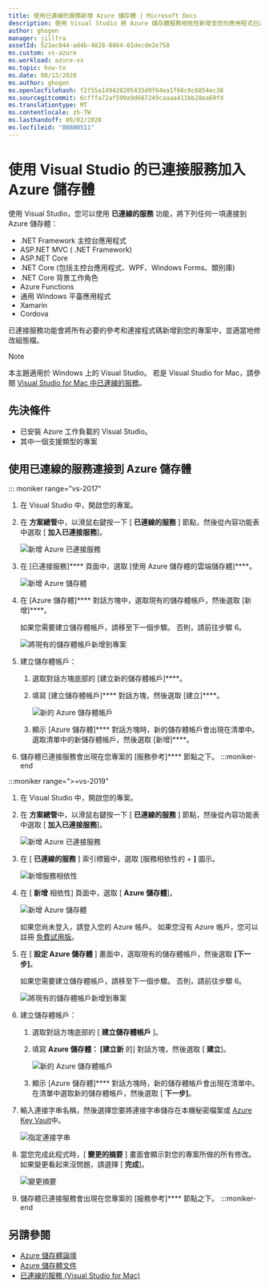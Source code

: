 ```yaml
---
title: 使用已連線的服務新增 Azure 儲存體 | Microsoft Docs
description: 使用 Visual Studio 將 Azure 儲存體服務相依性新增至您的應用程式已連線的服務
author: ghogen
manager: jillfra
assetId: 521ec044-ad4b-4828-8864-01decde2e758
ms.custom: vs-azure
ms.workload: azure-vs
ms.topic: how-to
ms.date: 08/13/2020
ms.author: ghogen
ms.openlocfilehash: f2f55a149420205435d9f64ea1f66c8c6854ec38
ms.sourcegitcommit: 6cfffa72af599a9d667249caaaa411bb28ea69fd
ms.translationtype: MT
ms.contentlocale: zh-TW
ms.lasthandoff: 09/02/2020
ms.locfileid: "88800511"
---
```

# <a name="adding-azure-storage-by-using-visual-studio-connected-services"></a>使用 Visual Studio 的已連接服務加入 Azure 儲存體

使用 Visual Studio，您可以使用 **已連線的服務** 功能，將下列任何一項連接到 Azure 儲存體：

- .NET Framework 主控台應用程式
- ASP.NET MVC ( .NET Framework) 
- ASP.NET Core
- .NET Core (包括主控台應用程式、WPF、Windows Forms、類別庫) 
- .NET Core 背景工作角色
- Azure Functions
- 通用 Windows 平臺應用程式
- Xamarin
- Cordova

已連接服務功能會將所有必要的參考和連接程式碼新增到您的專案中，並適當地修改組態檔。

> [!NOTE]
> 本主題適用於 Windows 上的 Visual Studio。 若是 Visual Studio for Mac，請參閱 [Visual Studio for Mac 中已連線的服務](/visualstudio/mac/connected-services)。
## <a name="prerequisites"></a>先決條件

- 已安裝 Azure 工作負載的 Visual Studio。
- 其中一個支援類型的專案

## <a name="connect-to-azure-storage-using-connected-services"></a>使用已連線的服務連接到 Azure 儲存體

::: moniker range="vs-2017"

1. 在 Visual Studio 中，開啟您的專案。

1. 在 **方案總管**中，以滑鼠右鍵按一下 [ **已連線的服務** ] 節點，然後從內容功能表中選取 [ **加入已連接服務**]。

    ![新增 Azure 已連接服務](./media/vs-azure-tools-connected-services-storage/add-connected-service.png)

1. 在 [已連接服務]**** 頁面中，選取 [使用 Azure 儲存體的雲端儲存體]****。

    ![新增 Azure 儲存體](./media/vs-azure-tools-connected-services-storage/add-azure-storage.png)

1. 在 [Azure 儲存體]**** 對話方塊中，選取現有的儲存體帳戶，然後選取 [新增]****。

    如果您需要建立儲存體帳戶，請移至下一個步驟。 否則，請前往步驟 6。

    ![將現有的儲存體帳戶新增到專案](./media/vs-azure-tools-connected-services-storage/select-azure-storage-account.png)

1. 建立儲存體帳戶：

   1. 選取對話方塊底部的 [建立新的儲存體帳戶]****。

   1. 填寫 [建立儲存體帳戶]**** 對話方塊，然後選取 [建立]****。

       ![新的 Azure 儲存體帳戶](./media/vs-azure-tools-connected-services-storage/create-storage-account.png)

   1. 顯示 [Azure 儲存體]**** 對話方塊時，新的儲存體帳戶會出現在清單中。 選取清單中的新儲存體帳戶，然後選取 [新增]****。

1. 儲存體已連接服務會出現在您專案的 [服務參考]**** 節點之下。
:::moniker-end

:::moniker range=">=vs-2019"

1. 在 Visual Studio 中，開啟您的專案。

1. 在 **方案總管**中，以滑鼠右鍵按一下 [ **已連線的服務** ] 節點，然後從內容功能表中選取 [ **加入已連接服務**]。

    ![新增 Azure 已連接服務](./media/vs-azure-tools-connected-services-storage/vs-2019/add-connected-service.png)

1. 在 [ **已連線的服務** ] 索引標籤中，選取 [服務相依性的 + **]** 圖示。

    ![新增服務相依性](./media/vs-azure-tools-connected-services-storage/vs-2019/connected-services-tab.png)

1. 在 [ **新增** 相依性] 頁面中，選取 [ **Azure 儲存體**]。

    ![新增 Azure 儲存體](./media/vs-azure-tools-connected-services-storage/vs-2019/add-azure-storage.png)

    如果您尚未登入，請登入您的 Azure 帳戶。 如果您沒有 Azure 帳戶，您可以註冊 [免費試用版](https://azure.microsoft.com/account/free)。

1. 在 [ **設定 Azure 儲存體** ] 畫面中，選取現有的儲存體帳戶，然後選取 **[下一步]**。

    如果您需要建立儲存體帳戶，請移至下一個步驟。 否則，請前往步驟 6。

    ![將現有的儲存體帳戶新增到專案](./media/vs-azure-tools-connected-services-storage/vs-2019/select-azure-storage-account.png)

1. 建立儲存體帳戶：

   1. 選取對話方塊底部的 [ **建立儲存體帳戶** ]。

   1. 填寫 **Azure 儲存體： [建立新** 的] 對話方塊，然後選取 [ **建立**]。

       ![新的 Azure 儲存體帳戶](./media/vs-azure-tools-connected-services-storage/vs-2019/create-storage-account.png)

   1. 顯示 [Azure 儲存體]**** 對話方塊時，新的儲存體帳戶會出現在清單中。 在清單中選取新的儲存體帳戶，然後選取 [ **下一步]**。

1. 輸入連接字串名稱，然後選擇您要將連接字串儲存在本機秘密檔案或 [Azure Key Vault](/azure/key-vault)中。

   ![指定連接字串](./media/vs-azure-tools-connected-services-storage/vs-2019/connection-string.png)

1. 當您完成此程式時，[ **變更的摘要** ] 畫面會顯示對您的專案所做的所有修改。 如果變更看起來沒問題，請選擇 [ **完成**]。

   ![變更摘要](./media/vs-azure-tools-connected-services-storage/vs-2019/summary-of-changes.png)

1. 儲存體已連接服務會出現在您專案的 [服務參考]**** 節點之下。
:::moniker-end

## <a name="see-also"></a>另請參閱

- [Azure 儲存體論壇](https://social.msdn.microsoft.com/forums/azure/home?forum=windowsazuredata)
- [Azure 儲存體文件](/azure/storage/)
- [已連線的服務 (Visual Studio for Mac)](/visualstudio/mac/connected-services)
